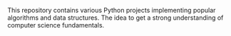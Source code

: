 This repository contains various Python projects implementing popular algorithms and data structures.
The idea to get a strong understanding of computer science fundamentals.
